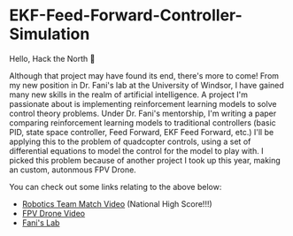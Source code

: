 # EKF-Feed-Forward-Controller-Simulation

Hello, Hack the North 👋

Although that project may have found its end, there's more to come! From my new position in Dr. Fani's lab at the University of Windsor, I have gained many new skills in the realm of artificial intelligence. A project I'm passionate about is implementing reinforcement learning models to solve control theory problems. Under Dr. Fani's mentorship, I'm writing a paper comparing reinforcement learning models to traditional controllers (basic PID, state space controller, Feed Forward, EKF Feed Forward, etc.) I'll be applying this to the problem of quadcopter controls, using a set of differential equations to model the control for the model to play with. I picked this problem because of another project I took up this year, making an custom, autonmous FPV Drone. 

You can check out some links relating to the above below:

 - [Robotics Team Match Video](youtu.be/2NjYIj2gTWg) (National High Score!!!)
 - [FPV Drone Video](youtube.com/channel/UC9B_eFZj9DMjkwKXUUIay3w)
 - [Fani's Lab](github.com/fani-lab)
